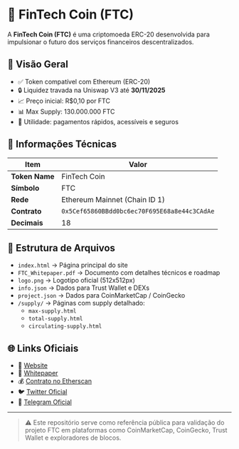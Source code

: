 # 🚀 FinTech Coin (FTC)

A **FinTech Coin (FTC)** é uma criptomoeda ERC-20 desenvolvida para impulsionar o futuro dos serviços financeiros descentralizados.

## 📌 Visão Geral

- ✅ Token compatível com Ethereum (ERC-20)
- 🔒 Liquidez travada na Uniswap V3 até **30/11/2025**
- 📈 Preço inicial: R$0,10 por FTC
- 📊 Max Supply: 130.000.000 FTC
- 💼 Utilidade: pagamentos rápidos, acessíveis e seguros

## 🧾 Informações Técnicas

| Item               | Valor |
|--------------------|-----------------------------|
| **Token Name**     | FinTech Coin                |
| **Símbolo**        | FTC                         |
| **Rede**           | Ethereum Mainnet (Chain ID 1) |
| **Contrato**       | `0x5Cef65860BBdd0bc6ec70F695E68a8e44c3CAdAe` |
| **Decimais**       | 18                          |

## 📂 Estrutura de Arquivos

- `index.html` → Página principal do site
- `FTC_Whitepaper.pdf` → Documento com detalhes técnicos e roadmap
- `logo.png` → Logotipo oficial (512x512px)
- `info.json` → Dados para Trust Wallet e DEXs
- `project.json` → Dados para CoinMarketCap / CoinGecko
- `/supply/` → Páginas com supply detalhado:
  - `max-supply.html`
  - `total-supply.html`
  - `circulating-supply.html`

## 🌐 Links Oficiais

- 🔗 [Website](https://fintechcoin.com.br/)
- 📄 [Whitepaper](https://fintechcoin.com.br/FTC_Whitepaper.pdf)
- 💰 [Contrato no Etherscan](https://etherscan.io/token/0x5Cef65860BBdd0bc6ec70F695E68a8e44c3CAdAe)
- 🐦 [Twitter Oficial](https://x.com/FinTechCoin_FTC)
- 💬 [Telegram Oficial](https://t.me/fintechcoin)

---

> ⚠️ Este repositório serve como referência pública para validação do projeto FTC em plataformas como CoinMarketCap, CoinGecko, Trust Wallet e exploradores de blocos.
